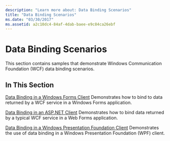 ```yaml
---
description: "Learn more about: Data Binding Scenarios"
title: "Data Binding Scenarios"
ms.date: "03/30/2017"
ms.assetid: a2c10dc4-84af-4dab-baee-e9c84ca26ebf
---
```

# Data Binding Scenarios

This section contains samples that demonstrate Windows Communication Foundation (WCF) data binding scenarios.

## In This Section

 [Data Binding in a Windows Forms Client](data-binding-in-a-windows-forms-client.md)
Demonstrates how to bind to data returned by a WCF service in a Windows Forms application.

 [Data Binding in an ASP.NET Client](data-binding-in-an-aspnet-client.md)
Demonstrates how to bind data returned by a typical WCF service in a Web Forms application.

 [Data Binding in a Windows Presentation Foundation Client](data-binding-in-a-wpf-client.md)
Demonstrates the use of data binding in a Windows Presentation Foundation (WPF) client.
